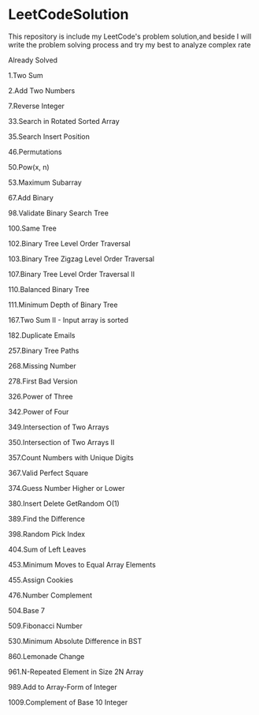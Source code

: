 # LeetCodeSolution
This repository is include my LeetCode's problem solution,and beside I will write the problem solving process and try my best to analyze complex rate

Already Solved

1.Two Sum

2.Add Two Numbers

7.Reverse Integer

33.Search in Rotated Sorted Array

35.Search Insert Position

46.Permutations

50.Pow(x, n)

53.Maximum Subarray

67.Add Binary

98.Validate Binary Search Tree

100.Same Tree

102.Binary Tree Level Order Traversal

103.Binary Tree Zigzag Level Order Traversal

107.Binary Tree Level Order Traversal II

110.Balanced Binary Tree

111.Minimum Depth of Binary Tree

167.Two Sum II - Input array is sorted

182.Duplicate Emails

257.Binary Tree Paths

268.Missing Number

278.First Bad Version

326.Power of Three

342.Power of Four

349.Intersection of Two Arrays

350.Intersection of Two Arrays II

357.Count Numbers with Unique Digits

367.Valid Perfect Square

374.Guess Number Higher or Lower

380.Insert Delete GetRandom O(1)

389.Find the Difference

398.Random Pick Index

404.Sum of Left Leaves

453.Minimum Moves to Equal Array Elements

455.Assign Cookies

476.Number Complement

504.Base 7

509.Fibonacci Number

530.Minimum Absolute Difference in BST

860.Lemonade Change

961.N-Repeated Element in Size 2N Array

989.Add to Array-Form of Integer

1009.Complement of Base 10 Integer
